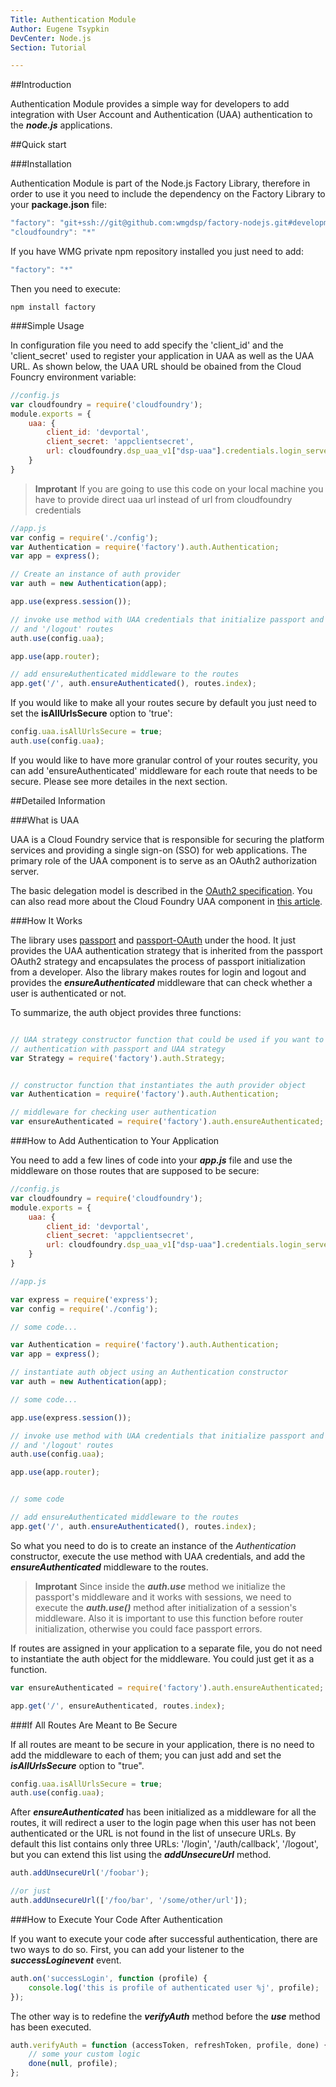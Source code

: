 ```yaml
---
Title: Authentication Module
Author: Eugene Tsypkin
DevCenter: Node.js
Section: Tutorial

---
```

##Introduction

Authentication Module provides a simple way for developers to add integration with  User Account and Authentication (UAA) authentication to the ***node.js*** applications.

##Quick start

###Installation

Authentication Module is part of the Node.js Factory Library, therefore in order to use it you need to include the dependency on the Factory Library to your **package.json** file:

```js
"factory": "git+ssh://git@github.com:wmgdsp/factory-nodejs.git#development",
"cloudfoundry": "*"
```

If you have WMG private npm repository installed you just need to add:

```js
"factory": "*"

```

Then you need to execute:

```
npm install factory
```

###Simple Usage

In configuration file you need to add specify the 'client_id' and the 'client_secret' used to register your application in UAA as well as the UAA URL. As shown below, the UAA URL should be obained from the Cloud Founcry environment variable:

```js
//config.js
var cloudfoundry = require('cloudfoundry');
module.exports = {
    uaa: {
        client_id: 'devportal',
        client_secret: 'appclientsecret',
        url: cloudfoundry.dsp_uaa_v1["dsp-uaa"].credentials.login_server_url
    }
}

```

>**Improtant** If you are going to use this code on your local machine you have to provide direct uaa url instead of
url from cloudfoundry credentials


```js
//app.js
var config = require('./config');
var Authentication = require('factory').auth.Authentication;
var app = express();

// Create an instance of auth provider
var auth = new Authentication(app);

app.use(express.session());

// invoke use method with UAA credentials that initialize passport and makes '/login'
// and '/logout' routes 
auth.use(config.uaa);

app.use(app.router);

// add ensureAuthenticated middleware to the routes 
app.get('/', auth.ensureAuthenticated(), routes.index);

```

If you would like to make all your routes secure by default you just need to set the **isAllUrlsSecure** option to 'true':

```js
config.uaa.isAllUrlsSecure = true;
auth.use(config.uaa);
```

If you would like to have more granular control of your routes security, you can add 'ensureAuthenticated' middleware for each route that needs to be secure. Please see more detailes in the next section.


##Detailed Information

###What is UAA

UAA is a Cloud Foundry service that is responsible for securing the platform services and providing a single sign-on (SSO) for web applications. The primary role of the UAA component is to serve as an OAuth2 authorization server. 

The basic delegation model is described in the [OAuth2 specification](http://tools.ietf.org/html/draft-ietf-oauth-v2). You can also read more about the Cloud Foundry UAA component in [this article](http://blog.cloudfoundry.com/2012/07/23/introducing-the-uaa-and-security-for-cloud-foundry/).

###How It Works

The library uses [passport](http://passportjs.org/) and [passport-OAuth](https://github.com/jaredhanson/passport-oauth) under the hood. It just provides the UAA authentication strategy that is inherited from the passport OAuth2 strategy and encapsulates the process of passport initialization from a developer. Also the library makes routes for login and logout and provides the ***ensureAuthenticated*** middleware  that can check whether a user is authenticated or not.

To summarize, the auth object provides three functions:

```js

// UAA strategy constructor function that could be used if you want to implement your own 
// authentication with passport and UAA strategy
var Strategy = require('factory').auth.Strategy;


// constructor function that instantiates the auth provider object
var Authentication = require('factory').auth.Authentication;

// middleware for checking user authentication
var ensureAuthenticated = require('factory').auth.ensureAuthenticated;
```

###How to Add Authentication to Your Application

You need to add a few lines of code into your ***app.js*** file and use the middleware on those routes that are supposed to be secure:


```js
//config.js
var cloudfoundry = require('cloudfoundry');
module.exports = {
    uaa: {
        client_id: 'devportal',
        client_secret: 'appclientsecret',
        url: cloudfoundry.dsp_uaa_v1["dsp-uaa"].credentials.login_server_url
    }
}

```

```js
//app.js

var express = require('express');
var config = require('./config');

// some code...

var Authentication = require('factory').auth.Authentication;
var app = express();

// instantiate auth object using an Authentication constructor
var auth = new Authentication(app);

// some code... 

app.use(express.session());

// invoke use method with UAA credentials that initialize passport and makes '/login'
// and '/logout' routes 
auth.use(config.uaa);

app.use(app.router);


// some code

// add ensureAuthenticated middleware to the routes 
app.get('/', auth.ensureAuthenticated(), routes.index);

```
So what you need to do is to create an instance of the *Authentication* constructor, execute the use method with UAA credentials, and add the ***ensureAuthenticated*** middleware to the routes.

>**Improtant** Since inside the ***auth.use*** method we initialize the passport's middleware and it works with sessions, we need to execute the ***auth.use()*** method after initialization of a session's middleware. Also it is important to use this function before router initialization, otherwise you could face passport errors. 

If routes are assigned in your application to a separate file, you do not need to instantiate the auth object for the middleware. You could just get it as a function.

```js
var ensureAuthenticated = require('factory').auth.ensureAuthenticated;

app.get('/', ensureAuthenticated, routes.index);

```

###If All Routes Are Meant to Be Secure

If all routes are meant to be secure in your application, there is no need to add the middleware to each of them; you can just add and set the ***isAllUrlsSecure*** option to "true".

```js
config.uaa.isAllUrlsSecure = true;
auth.use(config.uaa);
```

After ***ensureAuthenticated*** has been initialized as a middleware for all the routes, it will redirect a user to the login page when this user has not been authenticated or the URL is not found in the list of unsecure URLs. By default this list contains only three URLs: '/login', '/auth/callback', '/logout', but you can extend this list using the ***addUnsecureUrl*** method.

```js
auth.addUnsecureUrl('/foobar');

//or just
auth.addUnsecureUrl(['/foo/bar', '/some/other/url']);

```

###How to Execute Your Code After Authentication

If you want to execute your code after successful authentication, there are two ways to do so. First, you can add your listener to the ***successLoginevent*** event.

```js
auth.on('successLogin', function (profile) {
    console.log('this is profile of authenticated user %j', profile);
});

```
The other way is to redefine the ***verifyAuth*** method before the ***use*** method has been executed.

```js
auth.verifyAuth = function (accessToken, refreshToken, profile, done) {
    // some your custom logic
    done(null, profile);
};

```

